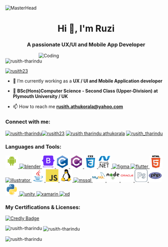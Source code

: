 ![MasterHead](https://upload.wikimedia.org/wikipedia/commons/thumb/2/20/Matrix_Digital_rain_banner.gif/1600px-Matrix_Digital_rain_banner.gif)
<h1 align="center">Hi 👋, I'm Ruzi</h1>
<h3 align="center">A passionate UX/UI and Mobile App Developer</h3>
<img align="right" alt="Coding" width="400" src="https://media3.giphy.com/avatars/Animawarriors/mhWmAqMIgCDj.gif">


<p align="left"> <img src="https://komarev.com/ghpvc/?username=rusith-tharindu&label=Profile%20views&color=0e75b6&style=flat" alt="rusith-tharindu" /> </p>

<p align="left"> <a href="https://twitter.com/rusith23" target="blank"><img src="https://img.shields.io/twitter/follow/rusith23?logo=twitter&style=for-the-badge" alt="rusith23" /></a> </p>

- 🔭 I’m currently working as a **UX / UI and Mobile Application developer**

- 🌱 **BSc(Hons)Computer Science - Second Class (Upper-Division) at Plymouth University / UK**

- 📫 How to reach me **rusith.athukorala@yahoo.com**

<h3 align="left">Connect with me:</h3>
<p align="left">
<a href="https://www.linkedin.com/in/rusith-athukorala-7a726a157" target="blank"><img align="center" src="https://static.vecteezy.com/system/resources/previews/016/716/470/non_2x/linkedin-icon-free-png.png" alt="rusith-tharindu" height="40" width="40" /></a><a href="https://twitter.com/rusith23" target="blank"><img align="center" src="https://raw.githubusercontent.com/rahuldkjain/github-profile-readme-generator/master/src/images/icons/Social/twitter.svg" alt="rusith23" height="30" width="40" /></a>
<a href="https://fb.com/rusith tharindu athukorala" target="blank"><img align="center" src="https://raw.githubusercontent.com/rahuldkjain/github-profile-readme-generator/master/src/images/icons/Social/facebook.svg" alt="rusith tharindu athukorala" height="30" width="40" /></a>
<a href="https://instagram.com/rusith_tharindu" target="blank"><img align="center" src="https://raw.githubusercontent.com/rahuldkjain/github-profile-readme-generator/master/src/images/icons/Social/instagram.svg" alt="rusith_tharindu" height="30" width="40" /></a>
</p>

<h3 align="left">Languages and Tools:</h3>
<p align="left"> <a href="https://developer.android.com" target="_blank" rel="noreferrer"> <img src="https://raw.githubusercontent.com/devicons/devicon/master/icons/android/android-original-wordmark.svg" alt="android" width="40" height="40"/> </a> <a href="https://www.blender.org/" target="_blank" rel="noreferrer"> <img src="https://download.blender.org/branding/community/blender_community_badge_white.svg" alt="blender" width="40" height="40"/> </a> <a href="https://getbootstrap.com" target="_blank" rel="noreferrer"> <img src="https://raw.githubusercontent.com/devicons/devicon/master/icons/bootstrap/bootstrap-plain-wordmark.svg" alt="bootstrap" width="40" height="40"/> </a> <a href="https://www.cprogramming.com/" target="_blank" rel="noreferrer"> <img src="https://raw.githubusercontent.com/devicons/devicon/master/icons/c/c-original.svg" alt="c" width="40" height="40"/> </a> <a href="https://www.w3schools.com/cs/" target="_blank" rel="noreferrer"> <img src="https://raw.githubusercontent.com/devicons/devicon/master/icons/csharp/csharp-original.svg" alt="csharp" width="40" height="40"/> </a> <a href="https://www.w3schools.com/css/" target="_blank" rel="noreferrer"> <img src="https://raw.githubusercontent.com/devicons/devicon/master/icons/css3/css3-original-wordmark.svg" alt="css3" width="40" height="40"/> </a> <a href="https://dotnet.microsoft.com/" target="_blank" rel="noreferrer"> <img src="https://raw.githubusercontent.com/devicons/devicon/master/icons/dot-net/dot-net-original-wordmark.svg" alt="dotnet" width="40" height="40"/> </a> <a href="https://www.figma.com/" target="_blank" rel="noreferrer"> <img src="https://www.vectorlogo.zone/logos/figma/figma-icon.svg" alt="figma" width="40" height="40"/> </a> <a href="https://flutter.dev" target="_blank" rel="noreferrer"> <img src="https://www.vectorlogo.zone/logos/flutterio/flutterio-icon.svg" alt="flutter" width="40" height="40"/> </a> <a href="https://www.w3.org/html/" target="_blank" rel="noreferrer"> <img src="https://raw.githubusercontent.com/devicons/devicon/master/icons/html5/html5-original-wordmark.svg" alt="html5" width="40" height="40"/> </a> <a href="https://www.adobe.com/in/products/illustrator.html" target="_blank" rel="noreferrer"> <img src="https://www.vectorlogo.zone/logos/adobe_illustrator/adobe_illustrator-icon.svg" alt="illustrator" width="40" height="40"/> </a> <a href="https://www.java.com" target="_blank" rel="noreferrer"> <img src="https://raw.githubusercontent.com/devicons/devicon/master/icons/java/java-original.svg" alt="java" width="40" height="40"/> </a> <a href="https://developer.mozilla.org/en-US/docs/Web/JavaScript" target="_blank" rel="noreferrer"> <img src="https://raw.githubusercontent.com/devicons/devicon/master/icons/javascript/javascript-original.svg" alt="javascript" width="40" height="40"/> </a> <a href="https://www.linux.org/" target="_blank" rel="noreferrer"> <img src="https://raw.githubusercontent.com/devicons/devicon/master/icons/linux/linux-original.svg" alt="linux" width="40" height="40"/> </a> <a href="https://www.microsoft.com/en-us/sql-server" target="_blank" rel="noreferrer"> <img src="https://www.svgrepo.com/show/303229/microsoft-sql-server-logo.svg" alt="mssql" width="40" height="40"/> </a> <a href="https://www.mysql.com/" target="_blank" rel="noreferrer"> <img src="https://raw.githubusercontent.com/devicons/devicon/master/icons/mysql/mysql-original-wordmark.svg" alt="mysql" width="40" height="40"/> </a> <a href="https://nodejs.org" target="_blank" rel="noreferrer"> <img src="https://raw.githubusercontent.com/devicons/devicon/master/icons/nodejs/nodejs-original-wordmark.svg" alt="nodejs" width="40" height="40"/> </a> <a href="https://www.oracle.com/" target="_blank" rel="noreferrer"> <img src="https://raw.githubusercontent.com/devicons/devicon/master/icons/oracle/oracle-original.svg" alt="oracle" width="40" height="40"/> </a> <a href="https://www.photoshop.com/en" target="_blank" rel="noreferrer"> <img src="https://raw.githubusercontent.com/devicons/devicon/master/icons/photoshop/photoshop-line.svg" alt="photoshop" width="40" height="40"/> </a> <a href="https://www.php.net" target="_blank" rel="noreferrer"> <img src="https://raw.githubusercontent.com/devicons/devicon/master/icons/php/php-original.svg" alt="php" width="40" height="40"/> </a> <a href="https://www.python.org" target="_blank" rel="noreferrer"> <img src="https://raw.githubusercontent.com/devicons/devicon/master/icons/python/python-original.svg" alt="python" width="40" height="40"/> </a> <a href="https://unity.com/" target="_blank" rel="noreferrer"> <img src="https://www.vectorlogo.zone/logos/unity3d/unity3d-icon.svg" alt="unity" width="40" height="40"/> </a> <a href="https://dotnet.microsoft.com/apps/xamarin" target="_blank" rel="noreferrer"> <img src="https://raw.githubusercontent.com/detain/svg-logos/780f25886640cef088af994181646db2f6b1a3f8/svg/xamarin.svg" alt="xamarin" width="40" height="40"/> </a> <a href="https://www.adobe.com/products/xd.html" target="_blank" rel="noreferrer"> <img src="https://cdn.worldvectorlogo.com/logos/adobe-xd.svg" alt="xd" width="40" height="40"/> </a> </p>

<h3 align="left">My Certifications & Licenses:</h3>
<p align="left">
  <a href="https://www.credly.com/badges/4aaef1a9-2e0b-4e1e-85f2-eec7f20e713a" target="_blank">
    <img src="https://images.credly.com/size/220x220/images/400b84a4-166a-4771-b4d2-72c280cce355/Front_20end_20Development_20with_20React_20V2.png" alt="Credly Badge" width="100">
  </a>
</p>


<p><img align="left" src="https://github-readme-stats.vercel.app/api/top-langs?username=rusith-tharindu&show_icons=true&locale=en&layout=compact" alt="rusith-tharindu" /></p>

<p>&nbsp;<img align="center" src="https://github-readme-stats.vercel.app/api?username=rusith-tharindu&show_icons=true&locale=en" alt="rusith-tharindu" /></p>

<p><img align="center" src="https://github-readme-streak-stats.herokuapp.com/?user=rusith-tharindu&" alt="rusith-tharindu" /></p>
